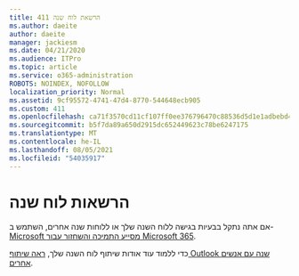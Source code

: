 ```yaml
---
title: 411 הרשאת לוח שנה
ms.author: daeite
author: daeite
manager: jackiesm
ms.date: 04/21/2020
ms.audience: ITPro
ms.topic: article
ms.service: o365-administration
ROBOTS: NOINDEX, NOFOLLOW
localization_priority: Normal
ms.assetid: 9cf95572-4741-47d4-8770-544648ecb905
ms.custom: 411
ms.openlocfilehash: ca71f3570cd11cf107ff0ee376796470c88536d5d1e1adbebd4d816ea470d5f3
ms.sourcegitcommit: b5f7da89a650d2915dc652449623c78be6247175
ms.translationtype: MT
ms.contentlocale: he-IL
ms.lasthandoff: 08/05/2021
ms.locfileid: "54035917"
---
```

# <a name="calendar-permissions"></a>הרשאות לוח שנה

אם אתה נתקל בבעיות בגישה ללוח השנה שלך או ללוחות שנה אחרים, השתמש ב- [Microsoft מסייע התמיכה והשחזור עבור Microsoft 365](https://diagnostics.office.com/).
  
כדי ללמוד עוד אודות שיתוף לוח השנה שלך, [ראה שיתוף Outlook שנה עם אנשים אחרים](https://support.office.com/article/353ed2c1-3ec5-449d-8c73-6931a0adab88.aspx).
  

